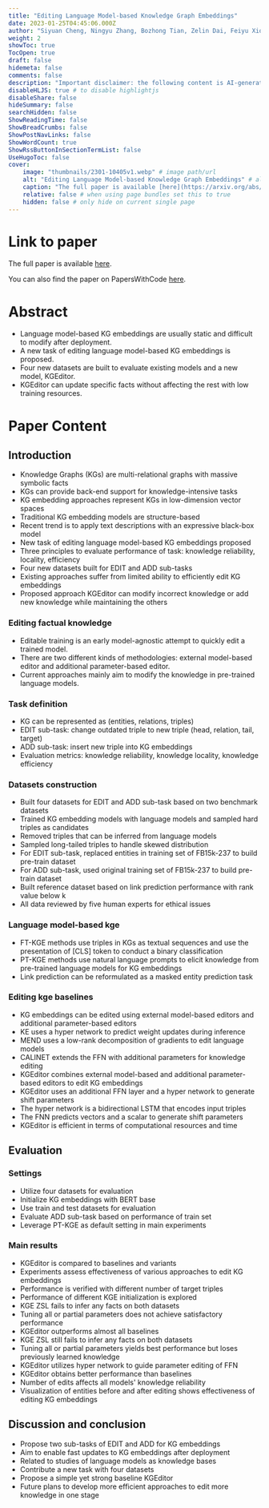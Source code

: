 ```yaml
---
title: "Editing Language Model-based Knowledge Graph Embeddings"
date: 2023-01-25T04:45:06.000Z
author: "Siyuan Cheng, Ningyu Zhang, Bozhong Tian, Zelin Dai, Feiyu Xiong and 2 others"
weight: 2
showToc: true
TocOpen: true
draft: false
hidemeta: false
comments: false
description: "Important disclaimer: the following content is AI-generated, please make sure to fact check the presented information by reading the full paper."
disableHLJS: true # to disable highlightjs
disableShare: false
hideSummary: false
searchHidden: false
ShowReadingTime: false
ShowBreadCrumbs: false
ShowPostNavLinks: false
ShowWordCount: true
ShowRssButtonInSectionTermList: false
UseHugoToc: false
cover:
    image: "thumbnails/2301-10405v1.webp" # image path/url
    alt: "Editing Language Model-based Knowledge Graph Embeddings" # alt text
    caption: "The full paper is available [here](https://arxiv.org/abs/2301.10405)." # display caption under cover
    relative: false # when using page bundles set this to true
    hidden: false # only hide on current single page
---
```


# Link to paper
The full paper is available [here](https://arxiv.org/abs/2301.10405).

You can also find the paper on PapersWithCode [here](https://paperswithcode.com/paper/editing-language-model-based-knowledge-graph).

# Abstract
- Language model-based KG embeddings are usually static and difficult to modify after deployment.
- A new task of editing language model-based KG embeddings is proposed.
- Four new datasets are built to evaluate existing models and a new model, KGEditor.
- KGEditor can update specific facts without affecting the rest with low training resources.

# Paper Content

## Introduction
- Knowledge Graphs (KGs) are multi-relational graphs with massive symbolic facts
- KGs can provide back-end support for knowledge-intensive tasks
- KG embedding approaches represent KGs in low-dimension vector spaces
- Traditional KG embedding models are structure-based
- Recent trend is to apply text descriptions with an expressive black-box model
- New task of editing language model-based KG embeddings proposed
- Three principles to evaluate performance of task: knowledge reliability, locality, efficiency
- Four new datasets built for EDIT and ADD sub-tasks
- Existing approaches suffer from limited ability to efficiently edit KG embeddings
- Proposed approach KGEditor can modify incorrect knowledge or add new knowledge while maintaining the others

### Editing factual knowledge
- Editable training is an early model-agnostic attempt to quickly edit a trained model.
- There are two different kinds of methodologies: external model-based editor and additional parameter-based editor.
- Current approaches mainly aim to modify the knowledge in pre-trained language models.

### Task definition
- KG can be represented as (entities, relations, triples)
- EDIT sub-task: change outdated triple to new triple (head, relation, tail, target)
- ADD sub-task: insert new triple into KG embeddings
- Evaluation metrics: knowledge reliability, knowledge locality, knowledge efficiency

### Datasets construction
- Built four datasets for EDIT and ADD sub-task based on two benchmark datasets
- Trained KG embedding models with language models and sampled hard triples as candidates
- Removed triples that can be inferred from language models
- Sampled long-tailed triples to handle skewed distribution
- For EDIT sub-task, replaced entities in training set of FB15k-237 to build pre-train dataset
- For ADD sub-task, used original training set of FB15k-237 to build pre-train dataset
- Built reference dataset based on link prediction performance with rank value below k
- All data reviewed by five human experts for ethical issues

### Language model-based kge
- FT-KGE methods use triples in KGs as textual sequences and use the presentation of [CLS] token to conduct a binary classification
- PT-KGE methods use natural language prompts to elicit knowledge from pre-trained language models for KG embeddings
- Link prediction can be reformulated as a masked entity prediction task

### Editing kge baselines
- KG embeddings can be edited using external model-based editors and additional parameter-based editors
- KE uses a hyper network to predict weight updates during inference
- MEND uses a low-rank decomposition of gradients to edit language models
- CALINET extends the FFN with additional parameters for knowledge editing
- KGEditor combines external model-based and additional parameter-based editors to edit KG embeddings
- KGEditor uses an additional FFN layer and a hyper network to generate shift parameters
- The hyper network is a bidirectional LSTM that encodes input triples
- The FNN predicts vectors and a scalar to generate shift parameters
- KGEditor is efficient in terms of computational resources and time

## Evaluation

### Settings
- Utilize four datasets for evaluation
- Initialize KG embeddings with BERT base
- Use train and test datasets for evaluation
- Evaluate ADD sub-task based on performance of train set
- Leverage PT-KGE as default setting in main experiments

### Main results
- KGEditor is compared to baselines and variants
- Experiments assess effectiveness of various approaches to edit KG embeddings
- Performance is verified with different number of target triples
- Performance of different KGE initialization is explored
- KGE ZSL fails to infer any facts on both datasets
- Tuning all or partial parameters does not achieve satisfactory performance
- KGEditor outperforms almost all baselines
- KGE ZSL still fails to infer any facts on both datasets
- Tuning all or partial parameters yields best performance but loses previously learned knowledge
- KGEditor utilizes hyper network to guide parameter editing of FFN
- KGEditor obtains better performance than baselines
- Number of edits affects all models' knowledge reliability
- Visualization of entities before and after editing shows effectiveness of editing KG embeddings

## Discussion and conclusion
- Propose two sub-tasks of EDIT and ADD for KG embeddings
- Aim to enable fast updates to KG embeddings after deployment
- Related to studies of language models as knowledge bases
- Contribute a new task with four datasets
- Propose a simple yet strong baseline KGEditor
- Future plans to develop more efficient approaches to edit more knowledge in one stage
